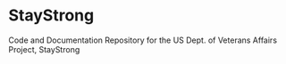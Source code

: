 # StayStrong
Code and Documentation Repository for the US Dept. of Veterans Affairs Project, StayStrong
